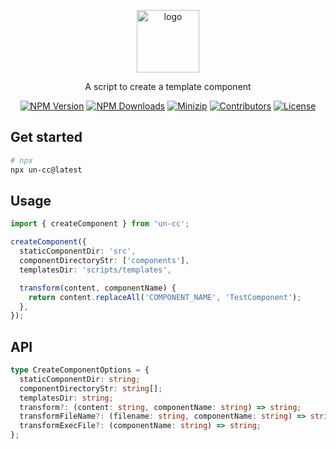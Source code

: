 <p align="center">
<a href="https://www.npmjs.com/package/un-cc" target="_blank" rel="noopener noreferrer">
<img src="https://api.iconify.design/codicon:terminal-cmd.svg?color=%23b3ff75" alt="logo" width='100'/></a>
</p>

<p align="center">
  A script to create a template component
</p>

<p align="center">
  <a href="https://www.npmjs.com/package/un-cc" target="_blank" rel="noopener noreferrer"><img src="https://badge.fury.io/js/un-cc.svg" alt="NPM Version" /></a>
  <a href="https://www.npmjs.com/package/un-cc" target="_blank" rel="noopener noreferrer"><img src="https://img.shields.io/npm/dt/un-cc.svg?logo=npm" alt="NPM Downloads" /></a>
  <a href="https://bundlephobia.com/result?p=un-cc" target="_blank" rel="noopener noreferrer"><img src="https://img.shields.io/bundlephobia/minzip/un-cc" alt="Minizip" /></a>
  <a href="https://github.com/hunghg255/un-cc/graphs/contributors" target="_blank" rel="noopener noreferrer"><img src="https://img.shields.io/badge/all_contributors-1-orange.svg" alt="Contributors" /></a>
  <a href="https://github.com/hunghg255/un-cc/blob/main/LICENSE" target="_blank" rel="noopener noreferrer"><img src="https://badgen.net/github/license/hunghg255/un-cc" alt="License" /></a>
</p>

## Get started

```bash
# npx
npx un-cc@latest
```

## Usage

```ts
import { createComponent } from 'un-cc';

createComponent({
  staticComponentDir: 'src',
  componentDirectoryStr: ['components'],
  templatesDir: 'scripts/templates',

  transform(content, componentName) {
    return content.replaceAll('COMPONENT_NAME', 'TestComponent');
  },
});
```

## API

```ts
type CreateComponentOptions = {
  staticComponentDir: string;
  componentDirectoryStr: string[];
  templatesDir: string;
  transform?: (content: string, componentName: string) => string;
  transformFileName?: (filename: string, componentName: string) => string;
  transformExecFile?: (componentName: string) => string;
};
```

